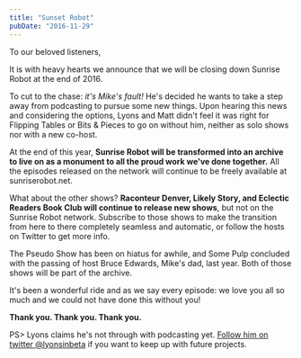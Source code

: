```yaml
---
title: "Sunset Robot"
pubDate: "2016-11-29"
---
```

To our beloved listeners,

It is with heavy hearts we announce that we will be closing down Sunrise Robot at the end of 2016.

To cut to the chase: _it's Mike's fault!_ He's decided he wants to take a step away from podcasting to pursue some new things. Upon hearing this news and considering the options, Lyons and Matt didn't feel it was right for Flipping Tables or Bits & Pieces to go on without him, neither as solo shows nor with a new co-host.

At the end of this year, **Sunrise Robot will be transformed into an archive to live on as a monument to all the proud work we've done together.** All the episodes released on the network will continue to be freely available at sunriserobot.net.

What about the other shows? **Raconteur Denver, Likely Story, and Eclectic Readers Book Club will continue to release new shows**, but not on the Sunrise Robot network. Subscribe to those shows to make the transition from here to there completely seamless and automatic, or follow the hosts on Twitter to get more info.

The Pseudo Show has been on hiatus for awhile, and Some Pulp concluded with the passing of host Bruce Edwards, Mike's dad, last year. Both of those shows will be part of the archive.

It's been a wonderful ride and as we say every episode: we love you all so much and we could not have done this without you!

**Thank you. Thank you. Thank you.**

PS> Lyons claims he's not through with podcasting yet. [Follow him on twitter @lyonsinbeta](https://twitter.com/lyonsinbeta) if you want to keep up with future projects.
